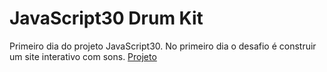 # JavaScript30 Drum Kit
Primeiro dia do projeto JavaScript30. No primeiro dia o desafio é construir um site interativo com sons.
<a href="">Projeto</a>
